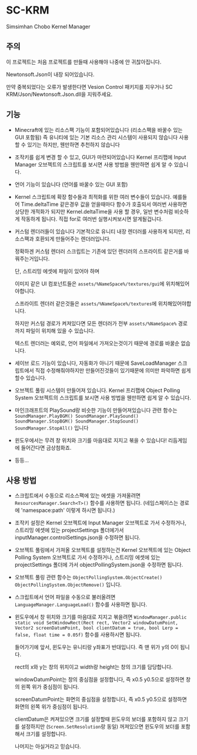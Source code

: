 # SC-KRM
Simsimhan Chobo Kernel Manager

## 주의
이 프로젝트는 처음 프로젝트를 만들때 사용해야 나중에 안 귀찮아집니다.

Newtonsoft.Json이 내장 되어있습니다.

만약 중복되었다는 오류가 발생한다면 Vesion Control 패키지를 지우거나 SC KRM/Json/Newtonsoft.Json.dll을 지워주세요.

## 기능
- Minecraft에 있는 리소스팩 기능이 포함되어있습니다 (리소스팩을 바꿀수 있는 GUI 포함됨)
즉 유니티에 있는 기본 리소스 관리 시스템이 사용되지 않습니다
사용 할 수 있기는 하지만, 웬만하면 추천하지 않습니다

- 조작키를 쉽게 변경 할 수 있고, GUI가 마련되어있습니다 Kernel 프리팹에 Input Manager 오브젝트의 스크립트를 보시면 사용 방법을 웬만하면 쉽게 알 수 있습니다.

- 언어 기능이 있습니다 (언어를 바꿀수 있는 GUI 포함)

- Kernel 스크립트에 확장 함수들과 최적화를 위한 여러 변수들이 있습니다.
예를들어 Time.deltaTime 같은경우 값을 얻을때마다 함수가 호출되서 여러번 사용하면 상당한 개적화가 되지만
Kernel.deltaTime을 사용 할 경우, 일반 변수처럼 비슷하게 작동하게 됩니다.
직접 for로 여러번 실행시켜보시면 알게될겁니다.

- 커스텀 렌더러들이 있습니다
  기본적으로 유니티 내장 렌더러를 사용하게 되지만, 리소스팩과 호환되게 만들어주는 렌더러입니다.

  정확하겐 커스텀 렌더러 스크립트는 기존에 있던 렌더러의 스프라이트 같은거를 바꿔주는거입니다.

  단, 스트리밍 에셋에 파일이 있어야 하며

  이미지 같은 UI 컴포넌트들은 `assets/%NameSpace%/textures/gui`에 위치해있어야합니다.

  스프라이트 렌더러 같은것들은 `assets/%NameSpace%/textures`에 위치해있어야합니다.

  하지만 커스텀 경로가 켜져있다면 모든 렌더러가 전부 `assets/%NameSpace%` 경로까지 파일이 위치해 있을 수 있습니다.

  텍스트 렌더러는 예외로, 언어 파일에서 가져오는것이기 때문에 경로를 바꿀순 없습니다.
  
- 세이브 로드 기능이 있습니다, 자동화가 아니기 때문에 SaveLoadManager 스크립트에서 직접 수정해줘야하지만 만들어진것들이 있기때문에 의미만 파악하면 쉽게 할수 있습니다.
- 오브젝트 풀링 시스템이 만들어져 있습니다. Kernel 프리팹에 Object Polling System 오브젝트의 스크립트를 보시면 사용 방법을 웬만하면 쉽게 알 수 있습니다.
- 마인크래프트의 PlaySound랑 비슷한 기능이 만들어져있습니다 관련 함수는 `SoundManager.PlayBGM() SoundManager.PlaySound() SoundManager.StopBGM() SoundManager.StopSound() SoundManager.StopAll()` 입니다
- 윈도우에서는 무려 창 위치와 크기를 마음대로 지지고 볶을 수 있습니다! 리듬게임에 들어간다면 금상첨화죠.
- 등등...

## 사용 방법
- 스크립트에서 수동으로 리소스팩에 있는 에셋을 가져올려면 `ResourcesManager.Search<T>()` 함수를 사용하면 됩니다. (네임스페이스는 경로에 'namespace:path' 이렇게 하시면 됩니다.)
- 조작키 설정은 Kernel 오브젝트에 Input Manager 오브젝트로 가서 수정하거나, 스트리밍 에셋에 있는 projectSettings 폴더에가서 inputManager.controlSettings.json을 수정하면 됩니다.
- 오브젝트 풀링에서 가져올 오브젝트를 설정하는건 Kernel 오브젝트에 있는 Object Polling System 오브젝트로 가서 수정하거나, 스트리밍 에셋에 있는 projectSettings 폴더에 가서 objectPollingSystem.json을 수정하면 됩니다.
- 오브젝트 풀링 관련 함수는 `ObjectPollingSystem.ObjectCreate() ObjectPollingSystem.ObjectRemove()` 입니다.
- 스크립트에서 언어 파일을 수동으로 불러올려면 `LanguageManager.LanguageLoad()` 함수를 사용하면 됩니다.
- 윈도우에서 창 위치와 크기를 마음대로 지지고 볶을려면 `WindowManager.public static void SetWindowRect(Rect rect, Vector2 windowDatumPoint, Vector2 screenDatumPoint, bool clientDatum = true, bool Lerp = false, float time = 0.05f)` 함수를 사용하시면 됩니다.
  
  들어가기에 앞서, 윈도우는 유니티랑 y좌표가 반대입니다. 즉 맨 위가 y의 0이 됩니다.
  
  rect의 x와 y는 창의 위치이고 width랑 height는 창의 크기를 담당합니다.
  
  windowDatumPoint는 창의 중심점을 설정합니다, 즉 x0.5 y0.5으로 설정하면 창의 왼쪽 위가 중심점이 됩니다.
  
  screenDatumPoint는 화면의 중심점을 설정합니다, 즉 x0.5 y0.5으로 설정하면 화면의 왼쪽 위가 중심점이 됩니다.
  
  clientDatum은 켜져있으면 크기를 설정할때 윈도우의 보더를 포함하지 않고 크기를 설정하지만 (`Screen.SetResolution`랑 동일) 꺼져있으면 윈도우의 보더를 포함해서 크기를 설정합니다.
  
  나머지는 아실거라고 믿습니다.

